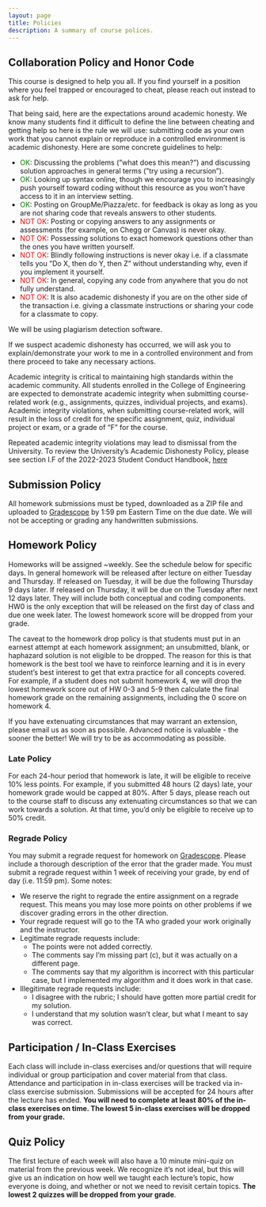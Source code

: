 ```yaml
---
layout: page
title: Policies
description: A summary of course polices.
---
```


## Collaboration Policy and Honor Code

This course is designed to help you all. If you find yourself in a position where you feel trapped or encouraged to cheat, please reach out instead to ask for help.

That being said, here are the expectations around academic honesty. We know many students find it difficult to define the line between cheating and getting help so here is the rule we will use: submitting code as your own work that you cannot explain or reproduce in a controlled environment is academic dishonesty. Here are some concrete guidelines to help:

- <span style="color:green">OK</span>: Discussing the problems (”what does this mean?”) and discussing solution approaches in general terms (”try using a recursion”).
- <span style="color:green">OK</span>: Looking up syntax online, though we encourage you to increasingly push yourself toward coding without this resource as you won’t have access to it in an interview setting.
- <span style="color:green">OK</span>: Posting on GroupMe/Piazza/etc. for feedback is okay as long as you are not sharing code that reveals answers to other students.
- <span style="color:red">NOT OK</span>: Posting or copying answers to any assignments or assessments (for example, on Chegg or Canvas) is never okay.
- <span style="color:red">NOT OK</span>: Possessing solutions to exact homework questions other than the ones you have written yourself.
- <span style="color:red">NOT OK</span>: Blindly following instructions is never okay i.e. if a classmate tells you ”Do X, then do Y, then Z” without understanding why, even if you implement it yourself.
- <span style="color:red">NOT OK</span>: In general, copying any code from anywhere that you do not fully understand.
- <span style="color:red">NOT OK</span>: It is also academic dishonesty if you are on the other side of the transaction i.e. giving a classmate instructions or sharing your code for a classmate to copy.

We will be using plagiarism detection software.

If we suspect academic dishonesty has occurred, we will ask you to explain/demonstrate your work to me in a controlled environment and from there proceed to take any necessary actions.

Academic integrity is critical to maintaining high standards within the academic community. All students
enrolled in the College of Engineering are expected to demonstrate academic integrity when submitting course-related work (e.g., assignments, quizzes, individual projects, and exams). Academic integrity violations, when submitting course-related work, will result in the loss of credit for the specific assignment, quiz, individual project or exam, or a grade of “F” for the course.

Repeated academic integrity violations may lead to dismissal from the University. To review the University’s Academic Dishonesty Policy, please see section I.F of the 2022-2023 Student Conduct Handbook, [here](https://www.ncat.edu/campus-life/pdfs/2022-2023-student-conduct-handbook.pdf)


## Submission Policy

All homework submissions must be typed, downloaded as a ZIP file and uploaded to [Gradescope](https://www.gradescope.com/courses/413684) by 1:59 pm Eastern Time on the due date. We will not be accepting or grading any handwritten submissions. 

## Homework Policy

Homeworks will be assigned \~weekly. See the schedule below for specific days. In general homework will be released after lecture on either Tuesday and Thursday. If released on Tuesday, it will be due the following Thursday 9 days later. If released on Thursday, it will be due on the Tuesday after next 12 days later. They will include both conceptual and coding components. HW0 is the only exception that will be released on the first day of class and due one week later. The lowest homework score will be dropped from your grade. 

The caveat to the homework drop policy is that students must put in an earnest attempt at each homework assignment; an unsubmitted, blank, or haphazard solution is not eligible to be dropped. The reason for this is that homework is the best tool we have to reinforce learning and it is in every student’s best interest to get that extra practice for all concepts covered. For example, if a student does not submit homework 4, we will drop the lowest homework score out of HW 0-3 and 5-9 then calculate the final homework grade on the remaining assignments, including the 0 score on homework 4.

If you have extenuating circumstances that may warrant an extension, please email us as soon as possible. Advanced notice is valuable - the sooner the better! We will try to be as accommodating as possible.


### Late Policy

For each 24-hour period that homework is late, it will be eligible to receive 10% less points. For example, if you submitted 48 hours (2 days) late, your homework grade would be capped at 80%. After 5 days, please reach out to the course staff to discuss any extenuating circumstances so that we can work towards a solution. At that time, you’d only be eligible to receive up to 50% credit.

### Regrade Policy
You may submit a regrade request for homework on [Gradescope](https://www.gradescope.com/courses/413684). Please include a thorough description of the error that the grader made. You must submit a regrade request within 1 week of receiving your grade, by end of day (i.e. 11:59 pm). Some notes:

- We reserve the right to regrade the entire assignment on a regrade request. This means you may lose more points on other problems if we discover grading errors in the other direction.
- Your regrade request will go to the TA who graded your work originally and the instructor.
- Legitimate regrade requests include:
  - The points were not added correctly.
  - The comments say I’m missing part (c), but it was actually on a different page.
  - The comments say that my algorithm is incorrect with this particular case, but I implemented my algorithm and it does work in that case.
- Illegitimate regrade requests include:
  - I disagree with the rubric; I should have gotten more partial credit for my solution.
  - I understand that my solution wasn’t clear, but what I meant to say was correct.


## Participation / In-Class Exercises

Each class will include in-class exercises and/or questions that will require individual or group participation and cover material from that class. Attendance and participation in in-class exercises will be tracked via in-class exercise submission. Submissions will be accepted for 24 hours after the lecture has ended. **You will need to complete at least 80% of the in-class exercises on time. The lowest 5 in-class exercises will be dropped from your grade.**


## Quiz Policy

The first lecture of each week will also have a 10 minute mini-quiz on material from the previous week. We recognize it’s not ideal, but this will give us an indication on how well we taught each lecture’s topic, how everyone is doing, and whether or not we need to revisit certain topics. **The lowest 2 quizzes will be dropped from your grade**.
